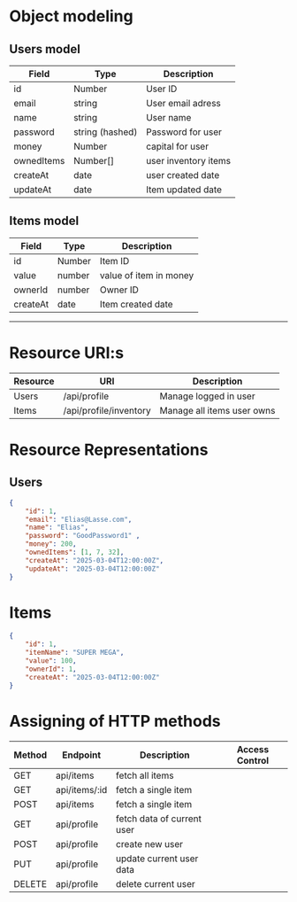 # Object modeling
## Users model
| Field | Type | Description |
| ----------- | ----------- | ----------- |
| id | Number | User ID |
| email | string | User email adress |
| name | string | User name |
| password | string (hashed) | Password for user |
| money | Number | capital for user |
| ownedItems | Number[] | user inventory items |
| createAt | date | user created date |
| updateAt | date | Item updated date |

## Items model
| Field | Type | Description |
| ----------- | ----------- | ----------- |
| id | Number | Item ID |
| value | number | value of item in money |
| ownerId | number | Owner ID |
| createAt | date | Item created date |


---
# Resource URI:s
| Resource | URI | Description |
| ----------- | ----------- | ----------- |
| Users | /api/profile | Manage logged in user |
| Items | /api/profile/inventory | Manage all items user owns |



# Resource Representations
## Users
```json
{
    "id": 1, 
    "email": "Elias@Lasse.com",
    "name": "Elias",
    "password": "GoodPassword1" ,
    "money": 200,
    "ownedItems": [1, 7, 32],
    "createAt": "2025-03-04T12:00:00Z",
    "updateAt": "2025-03-04T12:00:00Z"
}
```
# Items
```json
{
    "id": 1, 
    "itemName": "SUPER MEGA",
    "value": 100,
    "ownerId": 1,
    "createAt": "2025-03-04T12:00:00Z"
}
```
# Assigning of HTTP methods

| Method | Endpoint |Description|Access Control|
| ----------- | ----------- | ----------- |----------- |
| GET | api/items | fetch all items | |
| GET | api/items/:id | fetch a single item |  |
| POST | api/items | fetch a single item |  |
| GET | api/profile | fetch data of current user |  |
| POST | api/profile | create new user |  |
| PUT | api/profile | update current user data |  |
| DELETE | api/profile | delete current user |  |



